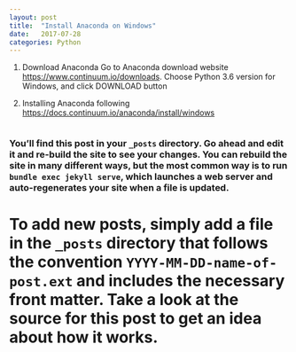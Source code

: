 ```yaml
---
layout: post
title:  "Install Anaconda on Windows"
date:   2017-07-28 
categories: Python
---
```

1. Download Anaconda
Go to Anaconda download website <https://www.continuum.io/downloads>.
Choose Python 3.6 version for Windows, and click DOWNLOAD button

2. Installing Anaconda following
<https://docs.continuum.io/anaconda/install/windows>

```

```
### You’ll find this post in your `_posts` directory. Go ahead and edit it and re-build the site to see your changes. You can rebuild the site in many different ways, but the most common way is to run `bundle exec jekyll serve`, which launches a web server and auto-regenerates your site when a file is updated.

# To add new posts, simply add a file in the `_posts` directory that follows the convention `YYYY-MM-DD-name-of-post.ext` and includes the necessary front matter. Take a look at the source for this post to get an idea about how it works.
